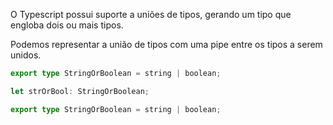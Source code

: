 O Typescript possui suporte a uniões de tipos, gerando um tipo que engloba dois ou mais tipos.

Podemos representar a união de tipos com uma pipe entre os tipos a serem unidos.

```typescript
export type StringOrBoolean = string | boolean;

let strOrBool: StringOrBoolean;
```

```typescript
export type StringOrBoolean = string | boolean;
```
